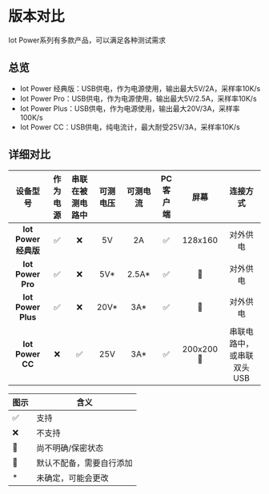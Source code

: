 # 版本对比

Iot Power系列有多款产品，可以满足各种测试需求

## 总览

- Iot Power 经典版：USB供电，作为电源使用，输出最大5V/2A，采样率10K/s
- Iot Power Pro：USB供电，作为电源使用，输出最大5V/2.5A，采样率10K/s
- Iot Power Plus：USB供电，作为电源使用，输出最大20V/3A，采样率100K/s
- Iot Power CC：USB供电，纯电流计，最大耐受25V/3A，采样率10K/s

## 详细对比

| **设备型号**        | **作为电源** | **串联在被测电路中** | **可测电压** | **可测电流** | **PC客户端** | **屏幕** | **连接方式** |
|:-------------------:|:------------:|:--------------------:|:------------:|:------------:|:------------:|:--------:|:------------:|
| **Iot Power 经典版**| ✅          | ❌                  | 5V           | 2A            | ✅          | 128x160  | 对外供电     |
| **Iot Power Pro**   | ✅          | ❌                  | 5V*          | 2.5A*         | ✅          | 💭      | 对外供电     |
| **Iot Power Plus**  | ✅          | ❌                  | 20V*         | 3A*           | ✅          | 💭      | 对外供电     |
| **Iot Power CC**    | ❌          | ✅                  | 25V          | 3A*           | ✅          | 200x200🔧| 串联电路中，或串联双头USB |

|  图示 | 含义  |
|-------|-------|
|✅|支持|
|❌|不支持|
|💭|尚不明确/保密状态|
|🔧|默认不配备，需要自行添加|
|*|未确定，可能会更改|
